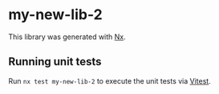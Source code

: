 # my-new-lib-2

This library was generated with [Nx](https://nx.dev).

## Running unit tests

Run `nx test my-new-lib-2` to execute the unit tests via [Vitest](https://vitest.dev/).

